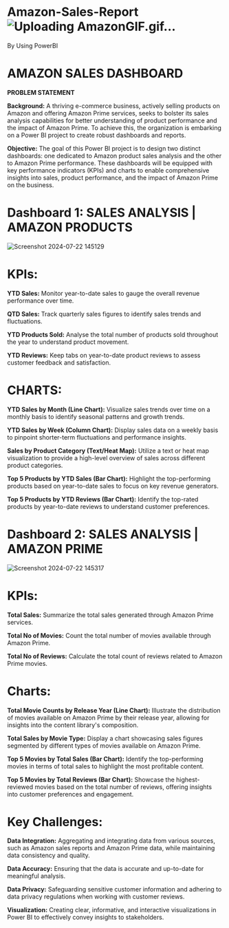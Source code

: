 # Amazon-Sales-Report ![Uploading AmazonGIF.gif…]()


By Using PowerBI



# AMAZON SALES DASHBOARD
**PROBLEM STATEMENT**

**Background:** A thriving e-commerce business, actively selling products on Amazon and offering Amazon Prime services, seeks to bolster its sales analysis capabilities for better understanding of product performance and the impact of Amazon Prime. To achieve this, the organization is embarking on a Power BI project to create robust dashboards and reports.

**Objective:** The goal of this Power BI project is to design two distinct dashboards: one dedicated to Amazon product sales analysis and the other to Amazon Prime performance. These dashboards will be equipped with key performance indicators (KPIs) and charts to enable comprehensive insights into sales, product performance, and the impact of Amazon Prime on the business.



# Dashboard 1: SALES ANALYSIS | AMAZON PRODUCTS
![Screenshot 2024-07-22 145129](https://github.com/user-attachments/assets/c687833d-74eb-4aae-af31-137373eac80c)

# KPIs:
**YTD Sales:** Monitor year-to-date sales to gauge the overall revenue performance over time.

**QTD Sales:** Track quarterly sales figures to identify sales trends and fluctuations.

**YTD Products Sold:** Analyse the total number of products sold throughout the year to understand product movement.

**YTD Reviews:** Keep tabs on year-to-date product reviews to assess customer feedback and satisfaction.

# CHARTS:
**YTD Sales by Month (Line Chart):** Visualize sales trends over time on a monthly basis to identify seasonal patterns and growth trends.

**YTD Sales by Week (Column Chart):** Display sales data on a weekly basis to pinpoint shorter-term fluctuations and performance insights.

**Sales by Product Category (Text/Heat Map):** Utilize a text or heat map visualization to provide a high-level overview of sales across different product categories.

**Top 5 Products by YTD Sales (Bar Chart):** Highlight the top-performing products based on year-to-date sales to focus on key revenue generators.

**Top 5 Products by YTD Reviews (Bar Chart):** Identify the top-rated products by year-to-date reviews to understand customer preferences.



# Dashboard 2: SALES ANALYSIS | AMAZON PRIME
![Screenshot 2024-07-22 145317](https://github.com/user-attachments/assets/5f3b36f2-ad36-4293-a8d5-eed0c27ebaa6)

# KPIs:
**Total Sales:** Summarize the total sales generated through Amazon Prime services.

**Total No of Movies:** Count the total number of movies available through Amazon Prime.

**Total No of Reviews:** Calculate the total count of reviews related to Amazon Prime movies.

# Charts:
**Total Movie Counts by Release Year (Line Chart):** Illustrate the distribution of movies available on Amazon Prime by their release year, allowing for insights into the content library's composition.

**Total Sales by Movie Type:** Display a chart showcasing sales figures segmented by different types of movies available on Amazon Prime.

**Top 5 Movies by Total Sales (Bar Chart):** Identify the top-performing movies in terms of total sales to highlight the most profitable content.

**Top 5 Movies by Total Reviews (Bar Chart):** Showcase the highest-reviewed movies based on the total number of reviews, offering insights into customer preferences and engagement.

# Key Challenges:
**Data Integration:** Aggregating and integrating data from various sources, such as Amazon sales reports and Amazon Prime data, while maintaining data consistency and quality.

**Data Accuracy:** Ensuring that the data is accurate and up-to-date for meaningful analysis.

**Data Privacy:** Safeguarding sensitive customer information and adhering to data privacy regulations when working with customer reviews.

**Visualization:** Creating clear, informative, and interactive visualizations in Power BI to effectively convey insights to stakeholders.
